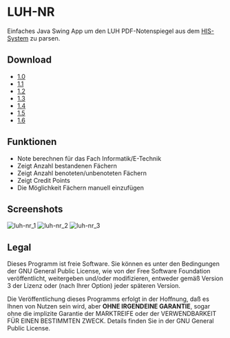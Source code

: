 # LUH-NR
Einfaches Java Swing App um den LUH PDF-Notenspiegel aus dem [HIS-System](http://www.his.de/) zu parsen.

## Download
  * [1.0](https://github.com/tadelmann/HfTL-Notenrechner/releases/download/1.0/HfTL-Notenrechner.jar)
  * [1.1](https://github.com/tadelmann/HfTL-Notenrechner/releases/download/1.1/hftl-notenrechner-v11.jar)
  * [1.2](https://github.com/tadelmann/HfTL-Notenrechner/releases/download/1.2/hftl-notenrechner-v12.jar)
  * [1.3](https://github.com/tadelmann/HfTL-Notenrechner/releases/download/1.3/HfTL-Notenrechner_v13.jar)
  * [1.4](https://github.com/tadelmann/HfTL-Notenrechner/releases/download/1.4/HfTL-Notenrechner_v14.jar)
  * [1.5](https://github.com/tadelmann/HfTL-Notenrechner/releases/download/1.5/hftl-notenrechner_v15.jar)
  * [1.6](https://github.com/tadelmann/HfTL-Notenrechner/releases/download/1.6/hftl-notenrechner_v16.jar)
  
## Funktionen
  * Note berechnen für das Fach Informatik/E-Technik
  * Zeigt Anzahl bestandenen Fächern
  * Zeigt Anzahl benoteten/unbenoteten Fächern
  * Zeigt Credit Points
  * Die Möglichkeit Fächern manuell einzufügen

## Screenshots
![luh-nr_1](https://dl.dropbox.com/u/3098106/LUH-NR/LUH-NR_1.png)
![luh-nr_2](https://dl.dropbox.com/u/3098106/LUH-NR/LUH-NR_2.png)
![luh-nr_3](https://dl.dropbox.com/u/3098106/LUH-NR/LUH-NR_3.png)

## Legal
Dieses Programm ist freie Software. Sie können es unter den Bedingungen der GNU General Public License, wie von der Free Software Foundation veröffentlicht, weitergeben und/oder modifizieren, entweder gemäß Version 3 der Lizenz oder (nach Ihrer Option) jeder späteren Version.

Die Veröffentlichung dieses Programms erfolgt in der Hoffnung, daß es Ihnen von Nutzen sein wird, aber **OHNE IRGENDEINE GARANTIE**, sogar ohne die implizite Garantie der MARKTREIFE oder der VERWENDBARKEIT FÜR EINEN BESTIMMTEN ZWECK. Details finden Sie in der GNU General Public License.
